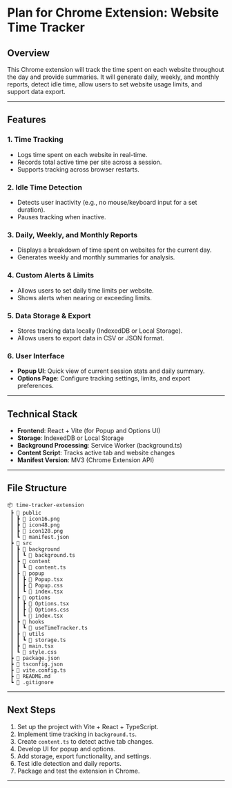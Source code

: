 # Plan for Chrome Extension: Website Time Tracker

## **Overview**
This Chrome extension will track the time spent on each website throughout the day and provide summaries. It will generate daily, weekly, and monthly reports, detect idle time, allow users to set website usage limits, and support data export.

---
## **Features**

### **1. Time Tracking**
- Logs time spent on each website in real-time.
- Records total active time per site across a session.
- Supports tracking across browser restarts.

### **2. Idle Time Detection**
- Detects user inactivity (e.g., no mouse/keyboard input for a set duration).
- Pauses tracking when inactive.

### **3. Daily, Weekly, and Monthly Reports**
- Displays a breakdown of time spent on websites for the current day.
- Generates weekly and monthly summaries for analysis.

### **4. Custom Alerts & Limits**
- Allows users to set daily time limits per website.
- Shows alerts when nearing or exceeding limits.

### **5. Data Storage & Export**
- Stores tracking data locally (IndexedDB or Local Storage).
- Allows users to export data in CSV or JSON format.

### **6. User Interface**
- **Popup UI**: Quick view of current session stats and daily summary.
- **Options Page**: Configure tracking settings, limits, and export preferences.

---
## **Technical Stack**
- **Frontend**: React + Vite (for Popup and Options UI)
- **Storage**: IndexedDB or Local Storage
- **Background Processing**: Service Worker (background.ts)
- **Content Script**: Tracks active tab and website changes
- **Manifest Version**: MV3 (Chrome Extension API)

---
## **File Structure**
```
📦 time-tracker-extension  
 ┣ 📂 public  
 ┃ ┣ 📄 icon16.png  
 ┃ ┣ 📄 icon48.png  
 ┃ ┣ 📄 icon128.png  
 ┃ ┗ 📄 manifest.json  
 ┣ 📂 src  
 ┃ ┣ 📂 background  
 ┃ ┃ ┗ 📄 background.ts  
 ┃ ┣ 📂 content  
 ┃ ┃ ┗ 📄 content.ts  
 ┃ ┣ 📂 popup  
 ┃ ┃ ┣ 📄 Popup.tsx  
 ┃ ┃ ┣ 📄 Popup.css  
 ┃ ┃ ┗ 📄 index.tsx  
 ┃ ┣ 📂 options  
 ┃ ┃ ┣ 📄 Options.tsx  
 ┃ ┃ ┣ 📄 Options.css  
 ┃ ┃ ┗ 📄 index.tsx  
 ┃ ┣ 📂 hooks  
 ┃ ┃ ┗ 📄 useTimeTracker.ts  
 ┃ ┣ 📂 utils  
 ┃ ┃ ┗ 📄 storage.ts  
 ┃ ┣ 📄 main.tsx  
 ┃ ┗ 📄 style.css  
 ┣ 📄 package.json  
 ┣ 📄 tsconfig.json  
 ┣ 📄 vite.config.ts  
 ┣ 📄 README.md  
 ┗ 📄 .gitignore  
```


---
## **Next Steps**
1. Set up the project with Vite + React + TypeScript.
2. Implement time tracking in `background.ts`.
3. Create `content.ts` to detect active tab changes.
4. Develop UI for popup and options.
5. Add storage, export functionality, and settings.
6. Test idle detection and daily reports.
7. Package and test the extension in Chrome.

---

